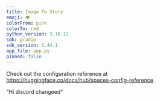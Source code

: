 ```yaml
---
title: Image To Story
emoji: 👁
colorFrom: pink
colorTo: red
python_version: 3.10.12
sdk: gradio
sdk_version: 5.44.1
app_file: app.py
pinned: false
---
```


Check out the configuration reference at https://huggingface.co/docs/hub/spaces-config-reference

"Hi discord changeed"